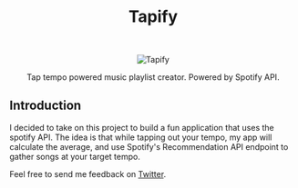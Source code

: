<h1 align="center"> Tapify </h1> <br>
<p align="center">
    <img alt="Tapify" title="Tapify" src="https://drive.google.com/uc?id=13g0Hu4T4R-aClJzPysSN9uQ3xcKuD9P-">
</p>

<p align="center">
  Tap tempo powered music playlist creator. Powered by Spotify API.
</p>

## Introduction

I decided to take on this project to build a fun application that uses the spotify API. The idea is that while tapping out your tempo, my app will calculate the average, and use Spotify's Recommendation API endpoint to gather songs at your target tempo.

Feel free to send me feedback on [Twitter](https://twitter.com/gtodd876).
